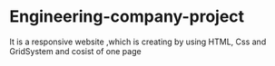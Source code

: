 # Engineering-company-project
It is a responsive website ,which is creating by using HTML, Css and GridSystem and cosist of one page
